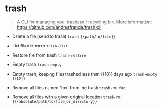 # trash
> A CLI for managing your trashcan / recycling bin.
> More information: <https://github.com/andreafrancia/trash-cli>.

- Delete a file (send to trash)
`trash {{path/to/file}}`

- List files in trash
`trash-list`

- Restore file from trash
`trash-restore`

- Empty trash
`trash-empty`

- Empty trash, keeping files trashed less than {{10}} days ago
`trash-empty {{10}}`

- Remove all files named 'foo' from the trash
`trash-rm foo`

- Remove all files with a given original location
`trash-rm {{/absolute/path/to/file_or_directory}}`
